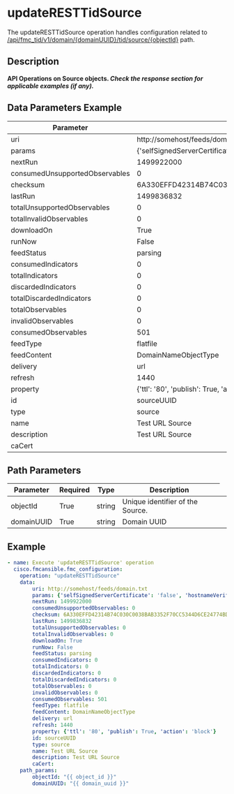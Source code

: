 # updateRESTTidSource

The updateRESTTidSource operation handles configuration related to [/api/fmc_tid/v1/domain/{domainUUID}/tid/source/{objectId}](/paths//api/fmc_tid/v1/domain/{domain_uuid}/tid/source/{object_id}.md) path.&nbsp;
## Description
**API Operations on Source objects. _Check the response section for applicable examples (if any)._**

## Data Parameters Example
| Parameter | Value |
| --------- | -------- |
| uri | http://somehost/feeds/domain.txt |
| params | {'selfSignedServerCertificate': 'false', 'hostnameVerifier': 'allow_all'} |
| nextRun | 1499922000 |
| consumedUnsupportedObservables | 0 |
| checksum | 6A330EFFD42314B74C030C0038BAB3352F70CC5344D6CE24774BD04EFDEDB7BD |
| lastRun | 1499836832 |
| totalUnsupportedObservables | 0 |
| totalInvalidObservables | 0 |
| downloadOn | True |
| runNow | False |
| feedStatus | parsing |
| consumedIndicators | 0 |
| totalIndicators | 0 |
| discardedIndicators | 0 |
| totalDiscardedIndicators | 0 |
| totalObservables | 0 |
| invalidObservables | 0 |
| consumedObservables | 501 |
| feedType | flatfile |
| feedContent | DomainNameObjectType |
| delivery | url |
| refresh | 1440 |
| property | {'ttl': '80', 'publish': True, 'action': 'block'} |
| id | sourceUUID |
| type | source |
| name | Test URL Source |
| description | Test URL Source |
| caCert |  |

## Path Parameters
| Parameter | Required | Type | Description |
| --------- | -------- | ---- | ----------- |
| objectId | True | string <td colspan=3> Unique identifier of the Source. |
| domainUUID | True | string <td colspan=3> Domain UUID |

## Example
```yaml
- name: Execute 'updateRESTTidSource' operation
  cisco.fmcansible.fmc_configuration:
    operation: "updateRESTTidSource"
    data:
        uri: http://somehost/feeds/domain.txt
        params: {'selfSignedServerCertificate': 'false', 'hostnameVerifier': 'allow_all'}
        nextRun: 1499922000
        consumedUnsupportedObservables: 0
        checksum: 6A330EFFD42314B74C030C0038BAB3352F70CC5344D6CE24774BD04EFDEDB7BD
        lastRun: 1499836832
        totalUnsupportedObservables: 0
        totalInvalidObservables: 0
        downloadOn: True
        runNow: False
        feedStatus: parsing
        consumedIndicators: 0
        totalIndicators: 0
        discardedIndicators: 0
        totalDiscardedIndicators: 0
        totalObservables: 0
        invalidObservables: 0
        consumedObservables: 501
        feedType: flatfile
        feedContent: DomainNameObjectType
        delivery: url
        refresh: 1440
        property: {'ttl': '80', 'publish': True, 'action': 'block'}
        id: sourceUUID
        type: source
        name: Test URL Source
        description: Test URL Source
        caCert: 
    path_params:
        objectId: "{{ object_id }}"
        domainUUID: "{{ domain_uuid }}"

```